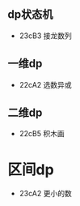 <!-- - 23cA4 买瓜 -->
## dp状态机
- 23cB3 接龙数列
<!-- - 22cB4 统计子矩阵 -->

## 一维dp
- 22cA2 选数异或

## 二维dp
- 22cB5 积木画

# 区间dp
- 23cA2 更小的数